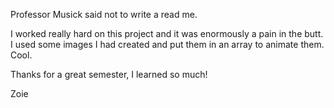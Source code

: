 Professor Musick said not to write a read me.

I worked really hard on this project and it was enormously a pain in the butt. I used some images I had created and put them in an array to animate them. Cool.

Thanks for a great semester, I learned so much!

Zoie
